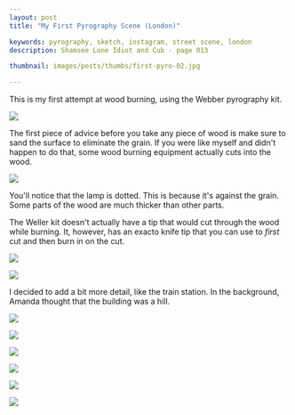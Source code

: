 ```yaml
---
layout: post
title: "My First Pyrography Scene (London)"

keywords: pyrography, sketch, instagram, street scene, london
description: Shamsee Lone Idiot and Cub - page 013

thumbnail: images/posts/thumbs/first-pyro-02.jpg

---
```


This is my first attempt at wood burning, using the Webber pyrography kit.

![](https://images-na.ssl-images-amazon.com/images/I/41sRDJAkd9L._AC_SX355_.jpg)

The first piece of advice before you take any piece of wood is make sure to sand the surface to eliminate the grain. If you were like myself and didn't happen to do that, some wood burning equipment actually cuts into the wood.

![](/galleria/images/first-pyro-01.jpg)

You'll notice that the lamp is dotted. This is because it's against the grain. Some parts of the wood are much thicker than other parts.


The Weller kit doesn't actually have a tip that would cut through the wood while burning. It, however, has an exacto knife tip that you can use to *first* cut and then burn in on the cut.

![](/galleria/images/posts/first-pyro-02.jpg)

![](/galleria/images/posts/first-pyro-03.jpg)

I decided to add a bit more detail, like the train station. In the background, Amanda thought that the building was a hill.

![](/galleria/images/posts/first-pyro-04.jpg)

![](/galleria/images/posts/first-pyro-05.jpg)

![](/galleria/images/posts/first-pyro-06.jpg)

![](/galleria/images/posts/first-pyro-07.jpg)

![](/galleria/images/posts/first-pyro-08.jpg)

![](/galleria/images/posts/first-pyro-09.jpg)

